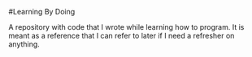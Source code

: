#Learning By Doing

A repository with code that I wrote while learning how to program. It is meant as a reference that I can refer to later if I need a refresher on anything.
